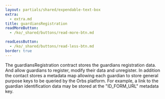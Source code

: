 ```yaml
---
layout: partials/shared/expendable-text-box
extra:
  - extra.md
title: guardiansRegistration
readMoreButton:
  - /ko/_shared/buttons/read-more-btn.md

readLessButton:
  - /ko/_shared/buttons/read-less-btn.md
border: true
---
```


The guardiansRegistration contract stores the guardians registration data. And allow guardians to register, modify their data and unregister. In addition the contact stores a metadata map allowing each guardian to store general purpose keys to be queried by the Orbs platform. For example, a link to the guardian identification data may be stored at the "ID_FORM_URL" metadata key.
